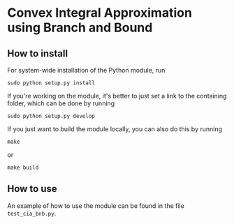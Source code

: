 Convex Integral Approximation using Branch and Bound
====================================================

How to install
--------------

For system-wide installation of the Python module, run

```
sudo python setup.py install
```

If you're working on the module, it's better to just set a link
to the containing folder, which can be done by running

```
sudo python setup.py develop
```

If you just want to build the module locally, you can also do this by running

```
make
```

or

```
make build
```

How to use
----------

An example of how to use the module can be found in the file `test_cia_bnb.py`.
